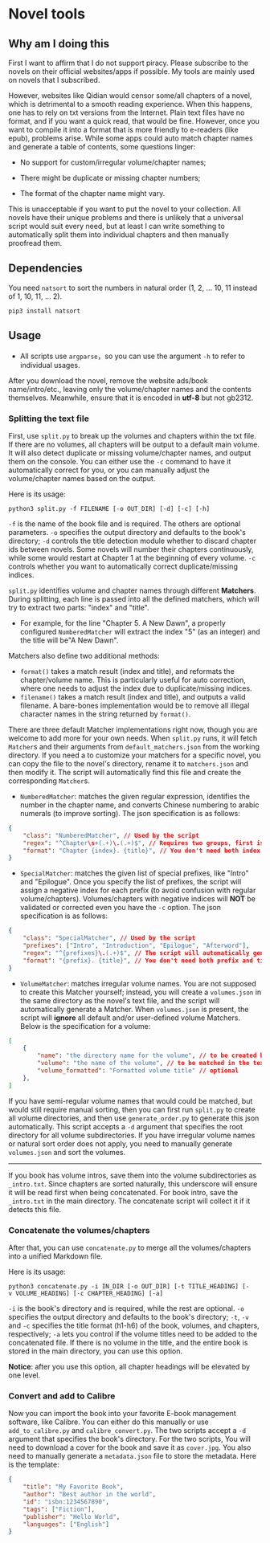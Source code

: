 # Novel tools

## Why am I doing this

First I want to affirm that I do not support piracy. Please subscribe to the novels on their official websites/apps if possible. My tools are mainly used on novels that I subscribed.

However, websites like Qidian would censor some/all chapters of a novel, which is detrimental to a smooth reading experience. When this happens, one has to rely on txt versions from the Internet. Plain text files have no format, and if you want a quick read, that would be fine. However, once you want to compile it into a format that is more friendly to e-readers (like epub), problems arise. While some apps could auto match chapter names and generate a table of contents, some questions linger:

- No support for custom/irregular volume/chapter names;

- There might be duplicate or missing chapter numbers;

- The format of the chapter name might vary.

This is unacceptable if you want to put the novel to your collection. All novels have their unique problems and there is unlikely that a universal script would suit every need, but at least I can write something to automatically split them into individual chapters and then manually proofread them.

## Dependencies

You need `natsort` to sort the numbers in natural order (1, 2, ... 10, 11 instead of 1, 10, 11, ... 2).

```shell
pip3 install natsort
```

## Usage

- All scripts use `argparse`，so you can use the argument `-h` to refer to individual usages.

After you download the novel, remove the website ads/book name/intro/etc., leaving only the volume/chapter names and the contents themselves. Meanwhile, ensure that it is encoded in **utf-8** but not gb2312.

### Splitting the text file

First, use `split.py` to break up the volumes and chapters within the txt file. If there are no volumes, all chapters will be output to a default main volume. It will also detect duplicate or missing volume/chapter names, and output them on the console. You can either use the `-c` command to have it automatically correct for you, or you can manually adjust the volume/chapter names based on the output.

Here is its usage:

```shell
python3 split.py -f FILENAME [-o OUT_DIR] [-d] [-c] [-h]
```

`-f` is the name of the book file and is required. The others are optional parameters. `-o` specifies the output directory and defaults to the book's directory; `-d` controls the title detection module whether to discard chapter ids between novels. Some novels will number their chapters continuously, while some would restart at Chapter 1 at the beginning of every volume. `-c` controls whether you want to automatically correct duplicate/missing indices.

`split.py` identifies volume and chapter names through different **Matchers**. During splitting, each line is passed into all the defined matchers, which will try to extract two parts: "index" and "title".

- For example, for the line "Chapter 5. A New Dawn", a properly configured `NumberedMatcher` will extract the index "5" (as an integer) and the title will be"A New Dawn".

Matchers also define two additional methods:

- `format()` takes a match result (index and title), and reformats the chapter/volume name. This is particularly useful for auto correction, where one needs to adjust the index due to duplicate/missing indices.
- `filename()` takes a match result (index and title), and outputs a valid filename. A bare-bones implementation would be to remove all illegal character names in the string returned by `format()`.

There are three default Matcher implementations right now, though you are welcome to add more for your own needs. When `split.py` runs, it will fetch `Matcher`s and their arguments from `default_matchers.json` from the working directory. If you need a to customize your matchers for a specific novel, you can copy the file to the novel's directory, rename it to `matchers.json` and then modify it. The script will automatically find this file and create the corresponding `Matcher`s.

- `NumberedMatcher`: matches the given regular expression, identifies the number in the chapter name, and converts Chinese numbering to arabic numerals (to improve sorting). The json specification is as follows:

```json
{
    "class": "NumberedMatcher", // Used by the script
    "regex": "^Chapter\s+(.+)\.(.+)$", // Requires two groups, first is index, second is title
    "format": "Chapter {index}. {title}", // You don't need both index and title
}
```

- `SpecialMatcher`: matches the given list of special prefixes, like "Intro" and "Epilogue". Once you specify the list of prefixes, the script will assign a negative index for each prefix (to avoid confusion with regular volume/chapters). Volumes/chapters with negative indices will **NOT** be validated or corrected even you have the `-c` option. The json specification is as follows:

```json
{
    "class": "SpecialMatcher", // Used by the script
    "prefixes": ["Intro", "Introduction", "Epilogue", "Afterword"],
    "regex": "^{prefixes}\.(.+)$", // The script will automatically generate the regex for prefixes, so you only need to group the title
    "format": "{prefix}. {title}", // You don't need both prefix and title
}
```

- `VolumeMatcher`: matches irregular volume names. You are not supposed to create this Matcher yourself; instead, you will create a `volumes.json` in the same directory as the novel's text file, and the script will automatically generate a Matcher.  When `volumes.json` is present, the script will **ignore** all default and/or user-defined volume Matchers. Below is the specification for a volume:

```json
[
    {
        "name": "the directory name for the volume", // to be created by the script
        "volume": "the name of the volume", // to be matched in the text file
        "volume_formatted": "Formatted volume title" // optional
    },
]
```

If you have semi-regular volume names that would could be matched, but would still require manual sorting, then you can first run `split.py` to create all volume directories, and then use `generate_order.py` to generate this json automatically. This script accepts a `-d` argument that specifies the root directory for all volume subdirectories. If you have irregular volume names or natural sort order does not apply, you need to manually generate `volumes.json` and sort the volumes.

-----

If you book has volume intros, save them into the volume subdirectories as `_intro.txt`. Since chapters are sorted naturally, this underscore will ensure it will be read first when being concatenated. For book intro, save the `_intro.txt` in the main directory. The concatenate script will collect it if it detects this file.

### Concatenate the volumes/chapters

After that, you can use `concatenate.py` to merge all the volumes/chapters into a unified Markdown file. 

Here is its usage:

```shell
python3 concatenate.py -i IN_DIR [-o OUT_DIR] [-t TITLE_HEADING] [-v VOLUME_HEADING] [-c CHAPTER_HEADING] [-a]
```

`-i` is the book's directory and is required, while the rest are optional. `-o` specifies the output directory and defaults to the book's directory; `-t`, `-v` and `-c` specifies the title format (h1-h6) of the book, volumes, and chapters, respectively; `-a` lets you control if the volume titles need to be added to the concatenated file. If there is no volume in the title, and the entire book is stored in the main directory, you can use this option. 

**Notice**: after you use this option, all chapter headings will be elevated by one level.

### Convert and add to Calibre

Now you can import the book into your favorite E-book management software, like Calibre. You can either do this manually or use `add_to_calibre.py` and `calibre_convert.py`. The two scripts accept a `-d` argument that specifies the book's directory. For the two scripts, You will need to download a cover for the book and save it as `cover.jpg`. You also need to manually generate a `metadata.json` file to store the metadata. Here is the template:

```json
{
    "title": "My Favorite Book",
    "author": "Best author in the world",
    "id": "isbn:1234567890",
    "tags": ["Fiction"],
    "publisher": "Hello World",
    "languages": ["English"]
}
```